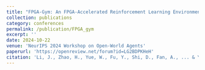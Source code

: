 ```yaml
---
title: "FPGA-Gym: An FPGA-Accelerated Reinforcement Learning Environment Simulation Framework"
collection: publications
category: conferences
permalink: /publication/FPGA_gym
excerpt: ''
date: 2024-10-22
venue: 'NeurIPS 2024 Workshop on Open-World Agents'
paperurl: 'https://openreview.net/forum?id=LG2BDPKHeH'
citation: 'Li, J., Zhao, H., Yue, W., Fu, Y., Shi, D., Fan, A., ... & Yan, B. FPGA-Gym: An FPGA-Accelerated Reinforcement Learning Environment Simulation Framework. In NeurIPS 2024 Workshop on Open-World Agents.'
---
```



